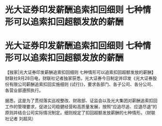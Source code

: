 # 光大证券印发薪酬追索扣回细则 七种情形可以追索扣回超额发放的薪酬

# 光大证券印发薪酬追索扣回细则 七种情形可以追索扣回超额发放的薪酬

【独家|光大证券印发薪酬追索扣回细则
七种情形可以追索扣回超额发放的薪酬】财联社9月28日电，财联社记者独家获悉，光大证券今日制定并印发《光大证券股份有限公司薪酬追索扣回实施细则
(试行)》，要求各部门、各子公司、各分公司、各营业部遵照执行。

据悉，这是为了贯彻落实巡视整改、财政部、证监会以及光大集团对薪酬追索扣回工作的管理要求，促进公司稳健经营和高质量发展，按照“应追尽追、应退尽退”的原则并结合公司实际情况制定。细则规定了扣回超额发放薪酬的七种情形。（财联社记者
刘超凤）

